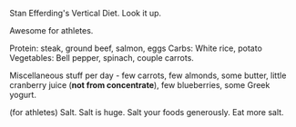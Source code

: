 Stan Efferding's Vertical Diet. Look it up.

Awesome for athletes.

Protein: steak, ground beef, salmon, eggs
Carbs: White rice, potato
Vegetables: Bell pepper, spinach, couple carrots.

Miscellaneous stuff per day - few carrots, few almonds, some butter, little cranberry juice (**not from concentrate**), few blueberries, some Greek yogurt.

(for athletes) Salt. Salt is huge. Salt your foods generously. Eat more salt.